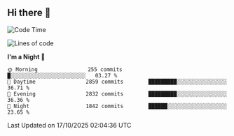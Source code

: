 ## Hi there 👋

<!--
**Wangmerlyn/Wangmerlyn** is a ✨ _special_ ✨ repository because its `README.md` (this file) appears on your GitHub profile.

Here are some ideas to get you started:

- 🔭 I’m currently working on ...
- 🌱 I’m currently learning ...
- 👯 I’m looking to collaborate on ...
- 🤔 I’m looking for help with ...
- 💬 Ask me about ...
- 📫 How to reach me: ...
- 😄 Pronouns: ...
- ⚡ Fun fact: ...
-->
<!--START_SECTION:waka-->
![Code Time](http://img.shields.io/badge/Code%20Time-579%20hrs%2020%20mins-blue)

![Lines of code](https://img.shields.io/badge/From%20Hello%20World%20I%27ve%20Written-43.2%20million%20lines%20of%20code-blue)

**I'm a Night 🦉** 

```text
🌞 Morning                255 commits         █░░░░░░░░░░░░░░░░░░░░░░░░   03.27 % 
🌆 Daytime                2859 commits        █████████░░░░░░░░░░░░░░░░   36.71 % 
🌃 Evening                2832 commits        █████████░░░░░░░░░░░░░░░░   36.36 % 
🌙 Night                  1842 commits        ██████░░░░░░░░░░░░░░░░░░░   23.65 % 
```



 Last Updated on 17/10/2025 02:04:36 UTC
<!--END_SECTION:waka-->
